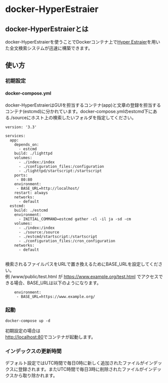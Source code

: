 # docker-HyperEstraier
## docker-HyperEstraierとは
docker-HyperEstraierを使うことでDockerコンテナ上で[Hyper Estraier](https://dbmx.net/hyperestraier/)を用いた全文検索システムが迅速に構築できます。

## 使い方
### 初期設定
#### docker-compose.yml
docker-HyperEstraierはGUIを担当するコンテナ(app)と文章の登録を担当するコンテナ(estcmd)に分かれています。docker-compose.ymlのestcmd下にある./sourceにホスト上の検索したいフォルダを指定してください。
```
version: '3.3'

services:
  app:
    depends_on:
      - estcmd 
    build: ./lighttpd
    volumes:
      - ./index:/index
      - ./configuration_files:/configuration
      - ./lighttpd/startscript:/startscript
    ports: 
     - 80:80
    environment:
     - BASE_URL=http://localhost/
    restart: always
    networks:
      - default
  estcmd:
    build: ./estcmd
    environment:
      - INITIAL_COMMAND=estcmd gather -cl -il ja -sd -cm
    volumes:
      - ./index:/index
      - ./source:/source
      - ./estcmd/startscript:/startscript
      - ./configuration_files:/cron_configuration
    networks:
      - default
  
```
検索されるファイルパスをURLで置き換えるためにBASE_URLを設定してください。  
例 /www/public/test.html が https://www.example.org/test.html でアクセスできる場合、BASE_URLは以下のようになります。
```
    environment:
     - BASE_URL=https://www.example.org/
```

### 起動
```
docker-compose up -d
```
初期設定の場合は  
[http://localhost:80](http://localhost:80)でコンテナが起動します。  

### インデックスの更新時間
デフォルト設定ではUTC時間で毎日0時に新しく追加されたファイルがインデックスに登録されます。またUTC時間で毎日3時に削除されたファイルがインデックスから取り除かれます。